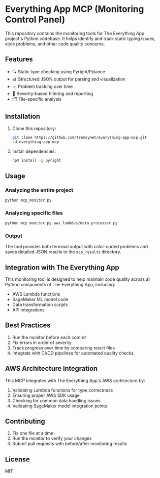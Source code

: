 # Everything App MCP (Monitoring Control Panel)

This repository contains the monitoring tools for The Everything App project's Python codebase. It helps identify and track static typing issues, style problems, and other code quality concerns.

## Features

- 🔍 Static type checking using Pyright/Pylance
- 📊 Structured JSON output for parsing and visualization
- 📈 Problem tracking over time
- 🚨 Severity-based filtering and reporting
- 🗂️ File-specific analysis

## Installation

1. Clone this repository:
   ```bash
   git clone https://github.com/tremaynet/everything-app-mcp.git
   cd everything-app-mcp
   ```

2. Install dependencies:
   ```bash
   npm install -g pyright
   ```

## Usage

### Analyzing the entire project

```bash
python mcp_monitor.py
```

### Analyzing specific files

```bash
python mcp_monitor.py aws_lambdas/data_processor.py
```

### Output

The tool provides both terminal output with color-coded problems and saves detailed JSON results to the `mcp_results` directory.

## Integration with The Everything App

This monitoring tool is designed to help maintain code quality across all Python components of The Everything App, including:

- AWS Lambda functions
- SageMaker ML model code
- Data transformation scripts
- API integrations

## Best Practices

1. Run the monitor before each commit
2. Fix errors in order of severity
3. Track progress over time by comparing result files
4. Integrate with CI/CD pipelines for automated quality checks

## AWS Architecture Integration

This MCP integrates with The Everything App's AWS architecture by:

1. Validating Lambda functions for type correctness
2. Ensuring proper AWS SDK usage
3. Checking for common data handling issues
4. Validating SageMaker model integration points

## Contributing

1. Fix one file at a time
2. Run the monitor to verify your changes
3. Submit pull requests with before/after monitoring results

## License

MIT